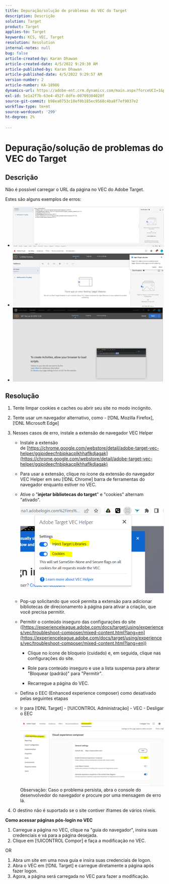 ```yaml
---
title: Depuração/solução de problemas do VEC do Target
description: Descrição
solution: Target
product: Target
applies-to: Target
keywords: KCS, VEC, Target
resolution: Resolution
internal-notes: null
bug: false
article-created-by: Karan Dhawan
article-created-date: 4/5/2022 9:29:30 AM
article-published-by: Karan Dhawan
article-published-date: 4/5/2022 9:29:57 AM
version-number: 2
article-number: KA-18986
dynamics-url: https://adobe-ent.crm.dynamics.com/main.aspx?forceUCI=1&pagetype=entityrecord&etn=knowledgearticle&id=ec1691de-c2b4-ec11-983f-000d3a5d0d73
exl-id: 5e1a2f7b-63e4-452f-8dfe-00709304020f
source-git-commit: b98ea0753c18ef0b185ec9568c4ba8f7ef9037e2
workflow-type: tm+mt
source-wordcount: '299'
ht-degree: 2%

---
```


# Depuração/solução de problemas do VEC do Target

## Descrição

Não é possível carregar o URL da página no VEC do Adobe Target.

Estes são alguns exemplos de erros:

- ![](assets/___f81691de-c2b4-ec11-983f-000d3a5d0d73___.png)
- ![](assets/___071791de-c2b4-ec11-983f-000d3a5d0d73___.png)
- ![](assets/___0a1791de-c2b4-ec11-983f-000d3a5d0d73___.png)

## Resolução

1. Tente limpar cookies e caches ou abrir seu site no modo incógnito. 

1. Tente usar um navegador alternativo, como - [!DNL Mozilla Firefox], [!DNL Microsoft Edge]

1. Nesses casos de erro, instale a extensão de navegador VEC Helper

   - Instale a extensão de [https://chrome.google.com/webstore/detail/adobe-target-vec-helper/ggjpideecfnbipkacplkhhaflkdjagak](https://chrome.google.com/webstore/detail/adobe-target-vec-helper/ggjpideecfnbipkacplkhhaflkdjagak)

   - Para usar a extensão, clique no ícone da extensão do navegador VEC Helper em seu [!DNL Chrome] barra de ferramentas do navegador enquanto estiver no VEC. 

   - Ative o &quot;**injetar bibliotecas do target**&quot; e &quot;cookies&quot; alternam &quot;ativado&quot;.

      ![](assets/92bf52bf-21ab-ec11-983f-000d3a349523.png)

   - Pop-up solicitando que você permita a extensão para adicionar bibliotecas de direcionamento à página para ativar a criação, que você precisa permitir.

   - Permitir o conteúdo inseguro das configurações do site ([https://experienceleague.adobe.com/docs/target/using/experiences/vec/troubleshoot-composer/mixed-content.html?lang=en](https://experienceleague.adobe.com/docs/target/using/experiences/vec/troubleshoot-composer/mixed-content.html?lang=en))

      - Clique no ícone de bloqueio (cuidado) e, em seguida, clique nas configurações do site.

      - Role para conteúdo inseguro e use a lista suspensa para alterar &quot;Bloquear (padrão)&quot; para &quot;Permitir&quot;.

      - Recarregue a página do VEC.
   - Defina o EEC (Enhanced experience composer) como desativado pelas seguintes etapas

   - Ir para [!DNL Target] - [!UICONTROL Administração] - VEC - Desligar o EEC

      ![](assets/90fdfd56-26ab-ec11-983f-000d3a349523.png)
   Observação: Caso o problema persista, abra o console do desenvolvedor do navegador e procure por uma mensagem de erro lá.

1. O destino não é suportado se o site contiver iframes de vários níveis. 

**Como acessar páginas pós-login no VEC**

1. Carregue a página no VEC, clique na &quot;guia do navegador&quot;, insira suas credenciais e vá para a página desejada. 
1. Clique em [!UICONTROL Compor] e faça a modificação no VEC. 

OR

1. Abra um site em uma nova guia e insira suas credenciais de logon.
1. Abra o VEC em [!DNL Target] e carregue diretamente a página após fazer logon. 
1. Agora, a página será carregada no VEC para fazer a modificação.
